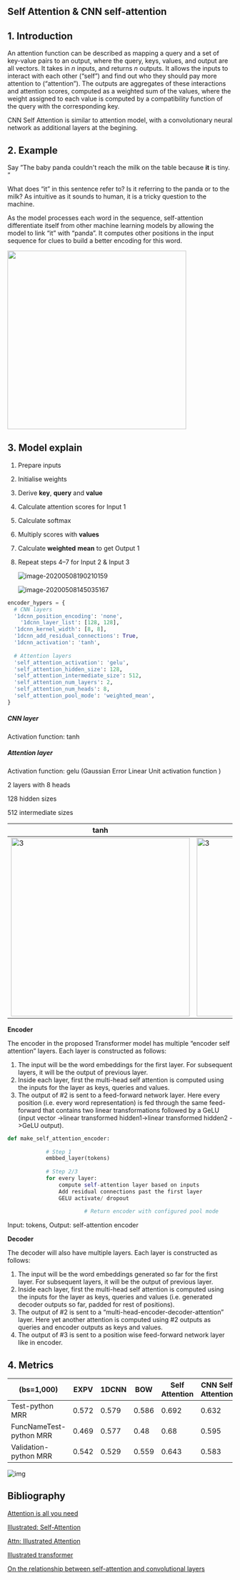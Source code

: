 
## Self Attention & CNN self-attention
## 1. Introduction

An attention function can be described as mapping a query and a set of key-value pairs to an output, where the query, keys, values, and output are all vectors. It takes in *n* inputs, and returns *n* outputs. It allows the inputs to interact with each other (“self”) and find out who they should pay more attention to (“attention”). The outputs are aggregates of these interactions and attention scores, computed as a weighted sum of the values, where the weight assigned to each value is computed by a compatibility function of the query with the corresponding key.

CNN Self Attention is similar to attention model, with a convolutionary neural network as additional layers at the begining.



## 2. Example

Say ”The baby panda couldn't reach the milk on the table because **it** is tiny. ”

What does “it” in this sentence refer to? Is it referring to the panda or to the milk? As intuitive as it sounds to human, it is a tricky question to the machine.

As the model processes each word in the sequence, self-attention differentiate itself from other machine learning models by allowing the model to link “it” with “panda”. It computes other positions in the input sequence for clues to build a better encoding for this word.

<img src="image/example2.png" height="400"/>


## 3. Model explain
1. Prepare inputs

2. Initialise weights

3. Derive **key**, **query** and **value**

4. Calculate attention scores for Input 1

5. Calculate softmax

6. Multiply scores with **values**

7. Calculate **weighted** **mean** to get Output 1

8. Repeat steps 4–7 for Input 2 & Input 3

   ![image-20200508190210159](image/1.png)

   

   ![image-20200508145035167](image/2.png)

   

```python
encoder_hypers = {
  # CNN layers
  '1dcnn_position_encoding': 'none',
	'1dcnn_layer_list': [128, 128],
  '1dcnn_kernel_width': [8, 8], 
  '1dcnn_add_residual_connections': True,
  '1dcnn_activation': 'tanh',
  
  # Attention layers
  'self_attention_activation': 'gelu',
  'self_attention_hidden_size': 128,
  'self_attention_intermediate_size': 512,
  'self_attention_num_layers': 2,
  'self_attention_num_heads': 8,
  'self_attention_pool_mode': 'weighted_mean',
}
```

##### CNN layer

Activation function: tanh

##### Attention layer

Activation function: gelu (Gaussian Error Linear Unit activation function )

2 layers with 8 heads

128 hidden sizes

512 intermediate sizes

| tanh                                          | Self Attn                                        |
| --------------------------------------------- | ------------------------------------------------ |
| <img src="image/3.png" alt="3" width="400" /> | <img src="image/gelu.png" alt="3" width="400" /> |



**Encoder**

The encoder in the proposed Transformer model has multiple “encoder self attention” layers. Each layer is constructed as follows:

1. The input will be the word embeddings for the first layer. For subsequent layers, it will be the output of previous layer.
2. Inside each layer, first the multi-head self attention is computed using the inputs for the layer as keys, queries and values.
3. The output of #2 is sent to a feed-forward network layer. Here every position (i.e. every word representation) is fed through the same feed-forward that contains two linear transformations followed by a GeLU (input vector ->linear transformed hidden1->linear transformed hidden2 ->GeLU output).

```python
def make_self_attention_encoder:
		
          	# Step 1
            embbed_layer(tokens)
            
            # Step 2/3
            for every layer:
                compute self-attention layer based on inputs
                Add residual connections past the first layer
                GELU activate/ dropout
                
						# Return encoder with configured pool mode
```

Input: tokens, Output: self-attention encoder

**Decoder**

The decoder will also have multiple layers. Each layer is constructed as follows:

1. The input will be the word embeddings generated so far for the first layer. For subsequent layers, it will be the output of previous layer.
2. Inside each layer, first the multi-head self attention is computed using the inputs for the layer as keys, queries and values (i.e. generated decoder outputs so far, padded for rest of positions).
3. The output of #2 is sent to a “multi-head-encoder-decoder-attention” layer. Here yet another attention is computed using #2 outputs as queries and encoder outputs as keys and values.
4. The output of #3 is sent to a position wise feed-forward network layer like in encoder.

## 4. Metrics  

| (bs=1,000)              | EXPV  | 1DCNN | BOW   | Self Attention | CNN Self Attention | BRNN  |
| ----------------------- | ----- | ----- | ----- | -------------- | ------------------ | ----- |
| Test-python MRR         | 0.572 | 0.579 | 0.586 | 0.692          | 0.632              | 0.638 |
| FuncNameTest-python MRR | 0.469 | 0.577 | 0.48  | 0.68           | 0.595              | 0.644 |
| Validation-python MRR   | 0.542 | 0.529 | 0.559 | 0.643          | 0.583              | 0.588 |

![img](image/comp.png)

## Bibliography

<a href="https://arxiv.org/pdf/1706.03762.pdf">Attention is all you need</a>

<a href="https://towardsdatascience.com/illustrated-self-attention-2d627e33b20a">Illustrated: Self-Attention</a>

<a href="https://towardsdatascience.com/attn-illustrated-attention-5ec4ad276ee3">Attn: Illustrated Attention</a>

<a href="https://jalammar.github.io/illustrated-transformer/">Illustrated transformer</a>

<a href="https://openreview.net/pdf?id=HJlnC1rKPB">On the relationship between self-attention and convolutional layers</a>

